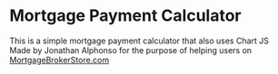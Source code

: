 # Mortgage Payment Calculator
This is a simple mortgage payment calculator that also uses Chart JS
<br/>
Made by Jonathan Alphonso for the purpose of helping users on <a href="https://Mortgagebrokerstore.com">MortgageBrokerStore.com</a>
